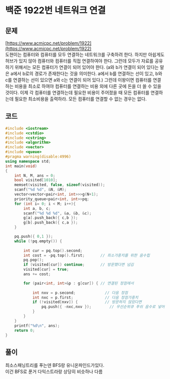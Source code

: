 # 백준 1922번 네트워크 연결

## 문제

[https://www.acmicpc.net/problem/1922](https://www.acmicpc.net/problem/1922)</br>
도현이는 컴퓨터와 컴퓨터를 모두 연결하는 네트워크를 구축하려 한다. 하지만 아쉽게도 허브가 있지 않아
컴퓨터와 컴퓨터를 직접 연결하여야 한다. 그런데 모두가 자료를 공유하기 위해서는 모든 컴퓨터가 연결이
되어 있어야 한다. (a와 b가 연결이 되어 있다는 말은 a에서 b로의 경로가 존재한다는 것을 의미한다. 
a에서 b를 연결하는 선이 있고, b와 c를 연결하는 선이 있으면 a와 c는 연결이 되어 있다.)
그런데 이왕이면 컴퓨터를 연결하는 비용을 최소로 하여야 컴퓨터를 연결하는 비용 외에 다른 곳에 돈을 
더 쓸 수 있을 것이다. 이제 각 컴퓨터를 연결하는데 필요한 비용이 주어졌을 때 모든 컴퓨터를
연결하는데 필요한 최소비용을 출력하라. 모든 컴퓨터를 연결할 수 없는 경우는 없다.

## 코드
```c++
#include <iostream>
#include <cstdio>
#include <cstring>
#include <algorithm>
#include <vector>
#include <queue>
#pragma warning(disable:4996)
using namespace std;
int main(void)
{
	int N, M, ans = 0;
	bool visited[1010];
	memset(visited, false, sizeof(visited));
	scanf("%d %d", &N, &M);
	vector<vector<pair<int, int>>>g(N+1);
	priority_queue<pair<int, int>>pq;
	for (int i= 0; i < M; i++){
		int a, b, c;
		scanf("%d %d %d", &a, &b, &c);
		g[a].push_back({ c,b });
		g[b].push_back({ c,a });
	}

	pq.push({ 0,1 });
	while (!pq.empty()) {
		
		int cur = pq.top().second;
		int cost = -pq.top().first;       // 최소가중치를 위한 음수힙
		pq.pop();
		if (visited[cur]) continue;       // 방문했다면 넘김
		visited[cur] = true;
		ans += cost;

		for (pair<int, int>&p : g[cur]) { // 연결된 정점에서
			
			int nxv = p.second;             // 다음 정점
			int nxc = p.first;              // 다음 정점가중치
			if (!visited[nxv]) {            // 방문하지 않았다면
				pq.push({ -nxc,nxv });        // 우선순위큐 푸쉬 음수로 넣어 min heap으로 쓰기위함~~
			}
		}
	}
	printf("%d\n", ans);
	return 0;
}
```

## 풀이
최소스패닝트리를 푸는덴 BFS랑 유니온파인드가있다. </br>
이건 BFS로 푼거 다익스트라랑 상당히 비슷하나 다름
